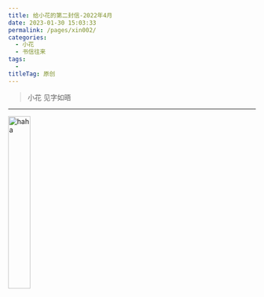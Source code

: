 ```yaml
---
title: 给小花的第二封信-2022年4月
date: 2023-01-30 15:03:33
permalink: /pages/xin002/
categories:
  - 小花
  - 书信往来
tags:
  - 
titleTag: 原创
---
```



>小花 见字如晤

---

<img src="http://pic.yupoo.com/huakaibuting/b4a00db4/619dabcf.jpg" alt="haha" width=30% height=30% />